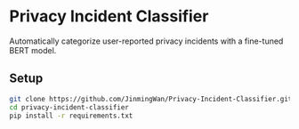 # Privacy Incident Classifier

Automatically categorize user-reported privacy incidents with a fine-tuned BERT model.

## Setup

```bash
git clone https://github.com/JinmingWan/Privacy-Incident-Classifier.git
cd privacy-incident-classifier
pip install -r requirements.txt
